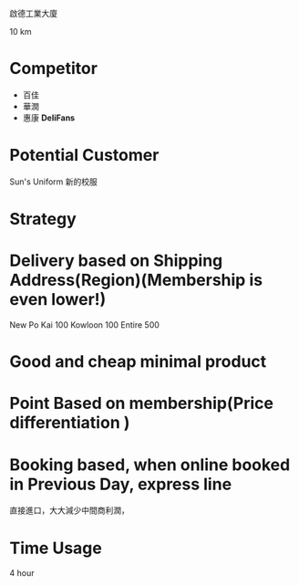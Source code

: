 啟德工業大廈

10 km

# Competitor

- 百佳
- 華潤
- 惠康
  **DeliFans**

# Potential Customer

Sun's Uniform 新的校服

# Strategy

# Delivery based on Shipping Address(Region)(Membership is even lower!)

New Po Kai 100
Kowloon 100
Entire 500

# Good and cheap minimal product

# Point Based on membership(Price differentiation )

# Booking based, when online booked in Previous Day, express line

直接進口，大大減少中間商利潤，

# Time Usage

4 hour
